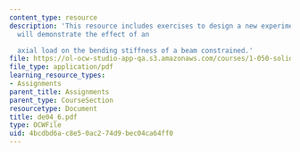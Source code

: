 ```yaml
---
content_type: resource
description: 'This resource includes exercises to design a new experiment, one which
  will demonstrate the effect of an

  axial load on the bending stiffness of a beam constrained.'
file: https://ol-ocw-studio-app-qa.s3.amazonaws.com/courses/1-050-solid-mechanics-fall-2004/4bcdbd6ac8e50ac274d9bec04ca64ff0_de04_6.pdf
file_type: application/pdf
learning_resource_types:
- Assignments
parent_title: Assignments
parent_type: CourseSection
resourcetype: Document
title: de04_6.pdf
type: OCWFile
uid: 4bcdbd6a-c8e5-0ac2-74d9-bec04ca64ff0
---
```

